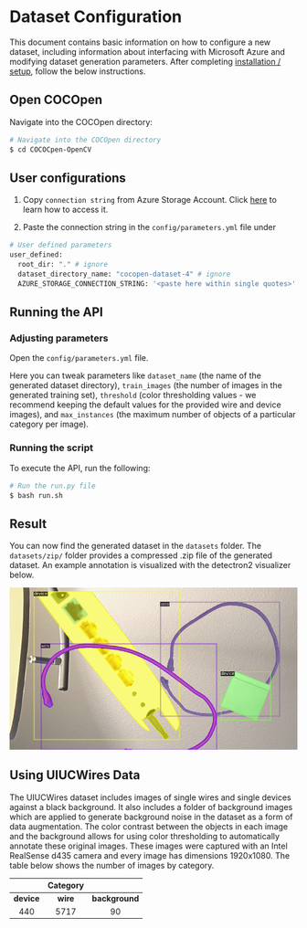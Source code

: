 # **Dataset Configuration**
This document contains basic information on how to configure a new dataset, including information about interfacing with Microsoft Azure and modifying dataset generation parameters. After completing [installation / setup](https://github.com/RMDLO/COCOpen-OpenCV/blob/aef83df099dd30d6ac6b097582baa5851ebad6e3/docs/INSTALLATION.md), follow the below instructions.

## **Open COCOpen**
Navigate into the COCOpen directory:

```bash
# Navigate into the COCOpen directory
$ cd COCOCpen-OpenCV
```

## **User configurations**
1. Copy `connection string` from Azure Storage Account. Click [here](https://learn.microsoft.com/en-us/azure/storage/common/storage-account-keys-manage?toc=%2Fazure%2Fstorage%2Fblobs%2Ftoc.json&bc=%2Fazure%2Fstorage%2Fblobs%2Fbreadcrumb%2Ftoc.json&tabs=azure-portal#view-account-access-keys) to learn how to access it.

2. Paste the connection string in the `config/parameters.yml` file under

```bash
# User defined parameters
user_defined:
  root_dir: "." # ignore
  dataset_directory_name: "cocopen-dataset-4" # ignore
  AZURE_STORAGE_CONNECTION_STRING: '<paste here within single quotes>'
```

## **Running the API**

### **Adjusting parameters**
Open the `config/parameters.yml` file.

Here you can tweak parameters like `dataset_name` (the name of the generated dataset directory), `train_images` (the number of images in the generated training set), `threshold` (color thresholding values - we recommend keeping the default values for the provided wire and device images), and `max_instances` (the maximum number of objects of a particular category per image).

### **Running the script**
To execute the API, run the following:

```bash
# Run the run.py file
$ bash run.sh
```

## **Result**
You can now find the generated dataset in the `datasets` folder. The `datasets/zip/` folder provides a compressed .zip file of the generated dataset. An example annotation is visualized with the detectron2 visualizer below.

<p align="center">
  <img src="https://github.com/RMDLO/COCOpen-OpenCV/blob/33508f34add96075eed5fcb7780c8ef0c3d55cce/demo/cocopen-dataset-review/visualization/0.png?raw=true" title="Visualization of COCOpen Automatic Instance Segmentation">
</p>

## **Using UIUCWires Data**

The UIUCWires dataset includes images of single wires and single devices against a black background. It also includes a folder of background images which are applied to generate background noise in the dataset as a form of data augmentation. The color contrast between the objects in each image and the background allows for using color thresholding to automatically annotate these original images. These images were captured with an Intel RealSense d435 camera and every image has dimensions 1920x1080. The table below shows the number of images by category.

<div align="center">

|            	| Category 	|               |
|:----------:	|:--------:	|:-------------:|
| **device** 	| **wire** 	| **background**|
|     440    	|   5717   	|       90      |
</div>
